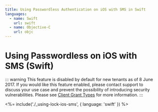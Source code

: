 ```yaml
---
title: Using Passwordless Authentication on iOS with SMS in Swift
languages:
  - name: Swift
    url: swift
  - name: Objective-C
    url: objc
---
```

# Using Passwordless on iOS with SMS (Swift)

<!-- markdownlint-disable -->

::: warning
This feature is disabled by default for new tenants as of 8 June 2017. If you would like this feature enabled, please contact support to discuss your use case and prevent the possibility of introducing security vulnerabilities. Please see [Client Grant Types](/clients/client-grant-types) for more information.
:::

<%= include('./_using-lock-ios-sms', { language: 'swift' }) %>
